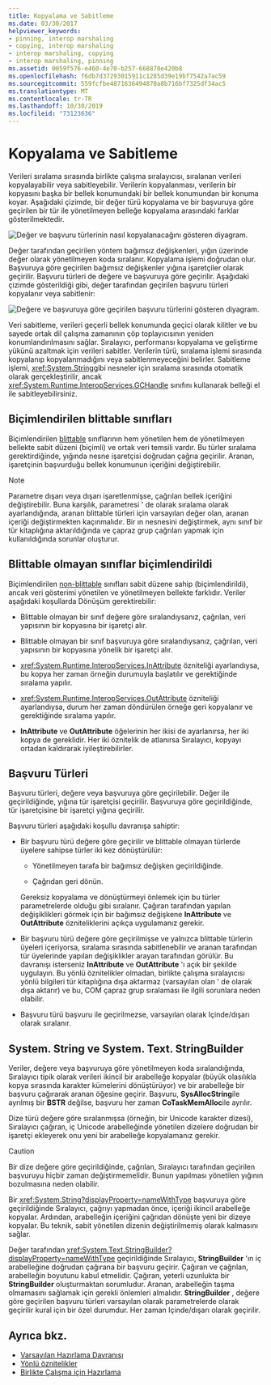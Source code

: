 ```yaml
---
title: Kopyalama ve Sabitleme
ms.date: 03/30/2017
helpviewer_keywords:
- pinning, interop marshaling
- copying, interop marshaling
- interop marshaling, copying
- interop marshaling, pinning
ms.assetid: 0059f576-e460-4e70-b257-668870e420b8
ms.openlocfilehash: f6db7d37293015911c1285d39e19bf7542a7ac59
ms.sourcegitcommit: 559fcfbe4871636494870a8b716bf7325df34ac5
ms.translationtype: MT
ms.contentlocale: tr-TR
ms.lasthandoff: 10/30/2019
ms.locfileid: "73123636"
---
```

# <a name="copying-and-pinning"></a>Kopyalama ve Sabitleme

Verileri sıralama sırasında birlikte çalışma sıralayıcısı, sıralanan verileri kopyalayabilir veya sabitleyebilir. Verilerin kopyalanması, verilerin bir kopyasını başka bir bellek konumundaki bir bellek konumundan bir konuma koyar. Aşağıdaki çizimde, bir değer türü kopyalama ve bir başvuruya göre geçirilen bir tür ile yönetilmeyen belleğe kopyalama arasındaki farklar gösterilmektedir.

![Değer ve başvuru türlerinin nasıl kopyalanacağını gösteren diyagram.](./media/copying-and-pinning/interop-marshal-copy.gif)

Değer tarafından geçirilen yöntem bağımsız değişkenleri, yığın üzerinde değer olarak yönetilmeyen koda sıralanır. Kopyalama işlemi doğrudan olur. Başvuruya göre geçirilen bağımsız değişkenler yığına işaretçiler olarak geçirilir. Başvuru türleri de değere ve başvuruya göre geçirilir. Aşağıdaki çizimde gösterildiği gibi, değer tarafından geçirilen başvuru türleri kopyalanır veya sabitlenir:

![Değere ve başvuruya göre geçirilen başvuru türlerini gösteren diyagram.](./media/copying-and-pinning/interop-marshal-reference-pin.gif)

Veri sabitleme, verileri geçerli bellek konumunda geçici olarak kilitler ve bu sayede ortak dil çalışma zamanının çöp toplayıcısının yeniden konumlandırılmasını sağlar. Sıralayıcı, performansı kopyalama ve geliştirme yükünü azaltmak için verileri sabitler. Verilerin türü, sıralama işlemi sırasında kopyalanıp kopyalanmadığını veya sabitlenmeyeceğini belirler.  Sabitleme işlemi, <xref:System.String>gibi nesneler için sıralama sırasında otomatik olarak gerçekleştirilir, ancak <xref:System.Runtime.InteropServices.GCHandle> sınıfını kullanarak belleği el ile sabitleyebilirsiniz.

## <a name="formatted-blittable-classes"></a>Biçimlendirilen blittable sınıfları

Biçimlendirilen [blittable](blittable-and-non-blittable-types.md) sınıflarının hem yönetilen hem de yönetilmeyen bellekte sabit düzeni (biçimli) ve ortak veri temsili vardır. Bu türler sıralama gerektirdiğinde, yığında nesne işaretçisi doğrudan çağrıa geçirilir. Aranan, işaretçinin başvurduğu bellek konumunun içeriğini değiştirebilir.

> [!NOTE]
> Parametre dışarı veya dışarı işaretlenmişse, çağrılan bellek içeriğini değiştirebilir. Buna karşılık, parametresi ' de olarak sıralama olarak ayarlandığında, aranan blittable türleri için varsayılan değer olan, aranan içeriği değiştirmekten kaçınmalıdır. Bir ın nesnesini değiştirmek, aynı sınıf bir tür kitaplığına aktarıldığında ve çapraz grup çağrıları yapmak için kullanıldığında sorunlar oluşturur.

## <a name="formatted-non-blittable-classes"></a>Blittable olmayan sınıflar biçimlendirildi

Biçimlendirilen [non-blittable](blittable-and-non-blittable-types.md) sınıfları sabit düzene sahip (biçimlendirildi), ancak veri gösterimi yönetilen ve yönetilmeyen bellekte farklıdır. Veriler aşağıdaki koşullarda Dönüşüm gerektirebilir:

- Blittable olmayan bir sınıf değere göre sıralandıysanız, çağrılan, veri yapısının bir kopyasına bir işaretçi alır.

- Blittable olmayan bir sınıf başvuruya göre sıralandıysanız, çağrılan, veri yapısının bir kopyasına yönelik bir işaretçi alır.

- <xref:System.Runtime.InteropServices.InAttribute> özniteliği ayarlandıysa, bu kopya her zaman örneğin durumuyla başlatılır ve gerektiğinde sıralama yapılır.

- <xref:System.Runtime.InteropServices.OutAttribute> özniteliği ayarlandıysa, durum her zaman döndürülen örneğe geri kopyalanır ve gerektiğinde sıralama yapılır.

- **InAttribute** ve **OutAttribute** öğelerinin her ikisi de ayarlanırsa, her iki kopya de gereklidir. Her iki öznitelik de atlanırsa Sıralayıcı, kopyayı ortadan kaldırarak iyileştirebilirler.

## <a name="reference-types"></a>Başvuru Türleri

Başvuru türleri, değere veya başvuruya göre geçirilebilir. Değer ile geçirildiğinde, yığına tür işaretçisi geçirilir. Başvuruya göre geçirildiğinde, tür işaretçisine bir işaretçi yığına geçirilir.

Başvuru türleri aşağıdaki koşullu davranışa sahiptir:

- Bir başvuru türü değere göre geçirilir ve blittable olmayan türlerde üyelere sahipse türler iki kez dönüştürülür:

  - Yönetilmeyen tarafa bir bağımsız değişken geçirildiğinde.

  - Çağrıdan geri dönün.

  Gereksiz kopyalama ve dönüştürmeyi önlemek için bu türler parametrelerde olduğu gibi sıralanır. Çağıran tarafından yapılan değişiklikleri görmek için bir bağımsız değişkene **InAttribute** ve **OutAttribute** özniteliklerini açıkça uygulamanız gerekir.

- Bir başvuru türü değere göre geçirilmişse ve yalnızca blittable türlerin üyeleri içeriyorsa, sıralama sırasında sabitlenebilir ve aranan tarafından tür üyelerinde yapılan değişiklikler arayan tarafından görülür. Bu davranışı isterseniz **InAttribute** ve **OutAttribute** 'ı açık bir şekilde uygulayın. Bu yönlü öznitelikler olmadan, birlikte çalışma sıralayıcısı yönlü bilgileri tür kitaplığına dışa aktarmaz (varsayılan olan ' de olarak dışa aktarır) ve bu, COM çapraz grup sıralaması ile ilgili sorunlara neden olabilir.

- Başvuru türü başvuru ile geçirilmezse, varsayılan olarak Içinde/dışarı olarak sıralanır.

## <a name="systemstring-and-systemtextstringbuilder"></a>System. String ve System. Text. StringBuilder

Veriler, değere veya başvuruya göre yönetilmeyen koda sıralandığında, Sıralayıcı tipik olarak verileri ikincil bir arabelleğe kopyalar (büyük olasılıkla kopya sırasında karakter kümelerini dönüştürüyor) ve bir arabelleğe bir başvuru çağırarak aranan öğesine geçirir. Başvuru, **SysAllocString**ile ayrılmış bir **BSTR** değilse, başvuru her zaman **CoTaskMemAlloc**ile ayrılır.

Dize türü değere göre sıralanmışsa (örneğin, bir Unicode karakter dizesi), Sıralayıcı çağıran, iç Unicode arabelleğinde yönetilen dizelere doğrudan bir işaretçi ekleyerek onu yeni bir arabelleğe kopyalamanız gerekir.

> [!CAUTION]
> Bir dize değere göre geçirildiğinde, çağrılan, Sıralayıcı tarafından geçirilen başvuruyu hiçbir zaman değiştirmemelidir. Bunun yapılması yönetilen yığının bozulmasına neden olabilir.

Bir <xref:System.String?displayProperty=nameWithType> başvuruya göre geçirildiğinde Sıralayıcı, çağrıyı yapmadan önce, içeriği ikincil arabelleğe kopyalar. Ardından, arabelleğin içeriğini çağrıdan dönüşte yeni bir dizeye kopyalar. Bu teknik, sabit yönetilen dizenin değiştirilmemiş olarak kalmasını sağlar.

Değer tarafından <xref:System.Text.StringBuilder?displayProperty=nameWithType> geçirildiğinde Sıralayıcı, **StringBuilder** 'ın iç arabelleğine doğrudan çağırana bir başvuru geçirir. Çağıran ve çağrılan, arabelleğin boyutunu kabul etmelidir. Çağıran, yeterli uzunlukta bir **StringBuilder** oluşturmaktan sorumludur. Aranan, arabelleğin taşma olmamasını sağlamak için gerekli önlemleri almalıdır. **StringBuilder** , değere göre geçirilen başvuru türleri varsayılan olarak parametrelerde olarak geçirilir kural için bir özel durumdur. Her zaman Içinde/dışarı olarak geçirilir.

## <a name="see-also"></a>Ayrıca bkz.

- [Varsayılan Hazırlama Davranışı](default-marshaling-behavior.md)
- [Yönlü öznitelikler](https://docs.microsoft.com/previous-versions/dotnet/netframework-4.0/77e6taeh(v=vs.100))
- [Birlikte Çalışma için Hazırlama](interop-marshaling.md)
